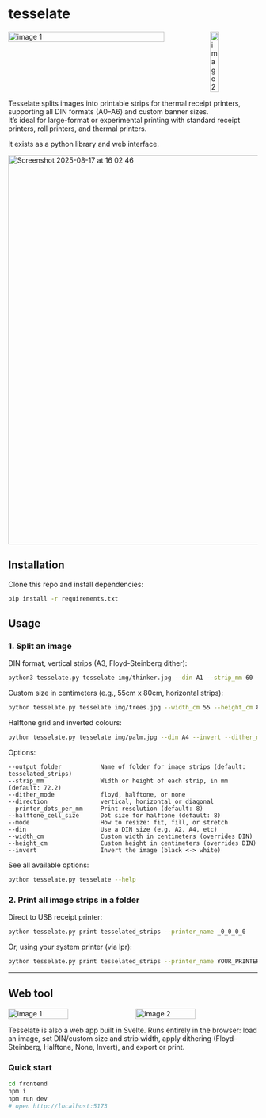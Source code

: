 tesselate
=========

<div style="display: flex; gap: 2%; align-items: flex-start;">
  <img src="https://github.com/user-attachments/assets/db5c71a0-af54-490b-9a03-dd2f9d34edd8" alt="image 1" style="width: 79%; height: 100%; object-fit: cover;" />
  <img src="https://github.com/user-attachments/assets/02e3448a-4454-42b8-b2ad-ff861d2e50a2" alt="image 2" style="width: 19%; height: 100%; object-fit: cover;" />
</div>


Tesselate splits images into printable strips for thermal receipt printers, supporting all DIN formats (A0–A6) and custom banner sizes.  
It’s ideal for large-format or experimental printing with standard receipt printers, roll printers, and thermal printers.





It exists as a python library and web interface.

<img width="1504" height="785" alt="Screenshot 2025-08-17 at 16 02 46" src="https://github.com/user-attachments/assets/a29a7622-a7cb-42c5-902a-4bfa3a32f753" />


Installation
------------

Clone this repo and install dependencies:

```bash
pip install -r requirements.txt
```

Usage
-----

### 1. Split an image

DIN format, vertical strips (A3, Floyd-Steinberg dither):

```bash
python3 tesselate.py tesselate img/thinker.jpg --din A1 --strip_mm 60 --direction vertical --dither_mode floyd
```

Custom size in centimeters (e.g., 55cm x 80cm, horizontal strips):

```bash
python tesselate.py tesselate img/trees.jpg --width_cm 55 --height_cm 80 --direction horizontal --dither_mode floyd --mode fill
```

Halftone grid and inverted colours:

```bash
python tesselate.py tesselate img/palm.jpg --din A4 --invert --dither_mode halftone
```

Options:

    --output_folder           Name of folder for image strips (default: tesselated_strips)
    --strip_mm                Width or height of each strip, in mm (default: 72.2)
    --dither_mode             floyd, halftone, or none
    --direction               vertical, horizontal or diagonal
    --printer_dots_per_mm     Print resolution (default: 8)
    --halftone_cell_size      Dot size for halftone (default: 8)
    --mode                    How to resize: fit, fill, or stretch
    --din                     Use a DIN size (e.g. A2, A4, etc)
    --width_cm                Custom width in centimeters (overrides DIN)
    --height_cm               Custom height in centimeters (overrides DIN)
    --invert                  Invert the image (black <-> white)

See all available options:

```bash
python tesselate.py tesselate --help
```

### 2. Print all image strips in a folder

Direct to USB receipt printer:

```bash
python tesselate.py print tesselated_strips --printer_name _0_0_0_0
```

Or, using your system printer (via lpr):

```bash
python tesselate.py print tesselated_strips --printer_name YOUR_PRINTER_NAME
```

---

Web tool
------------------

<div style="display: flex; gap: 2%; align-items: flex-start;">
  <img src="https://github.com/user-attachments/assets/38b56f58-050f-48a5-8277-ff8ebd73c9aa" alt="image 1" style="width: 49%; height: 100%; object-fit: cover;" />
  <img src="https://github.com/user-attachments/assets/a86ea216-637c-4f9c-a3c1-d744856279a2" alt="image 2" style="width: 49%; height: 100%; object-fit: cover;" />
</div>



Tesselate is also a web app built in Svelte. Runs entirely in the browser: load an image, set DIN/custom size and strip width, apply dithering (Floyd–Steinberg, Halftone, None, Invert), and export or print. 

### Quick start

```bash
cd frontend
npm i
npm run dev
# open http://localhost:5173
```
